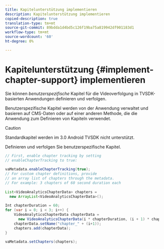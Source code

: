 ```yaml
---
title: Kapitelunterstützung implementieren
description: Kapitelunterstützung implementieren
copied-description: true
translation-type: tm+mt
source-git-commit: 89bdda1d4bd5c126f19ba75a819942df901183d1
workflow-type: tm+mt
source-wordcount: '60'
ht-degree: 0%

---
```



# Kapitelunterstützung {#implement-chapter-support} implementieren

Sie können *benutzerspezifische* Kapitel für die Videoverfolgung in TVSDK-basierten Anwendungen definieren und verfolgen.

Benutzerspezifische Kapitel werden von der Anwendung verwaltet und basieren auf CMS-Daten oder auf einer anderen Methode, die die Anwendung zum Definieren von Kapiteln verwendet.

>[!CAUTION]
>
>Standardkapitel werden im 3.0 Android TVSDK nicht unterstützt.

Definieren und verfolgen Sie benutzerspezifische Kapitel.

```java
// First, enable chapter tracking by setting   
// enableChapterTracking to true: 
 
vaMetadata.enableChapterTracking(true); 
// For custom chapter definitions, provide  
// an array list of chapters through the metadata. 
// For example: 3 chapters of 60 second duration each 
 
List<VideoAnalyticsChapterData> chapters =  
  new ArrayList<VideoAnalyticsChapterData>(); 
 
Int chapterDuration = 60; 
for (var i = 0; i < 3; i++) { 
    VideoAnalyticsChapterData chapterData =  
      new VideoAnalyticsChapterData(i * chapterDuration, (i + 1) * chapterDuration);  
    chapterData.setName("chapter_" + (i+1)); 
    chapters.add(chapterData); 
} 
 
vaMetadata.setChapters(chapters); 
```
